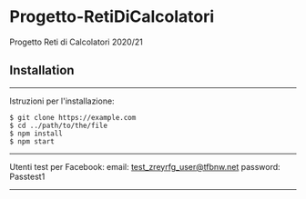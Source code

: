 # Progetto-RetiDiCalcolatori
Progetto Reti di Calcolatori 2020/21

## Installation
***
Istruzioni per l'installazione:
```
$ git clone https://example.com
$ cd ../path/to/the/file
$ npm install
$ npm start
```

-----------------

Utenti test per Facebook:
email: 	test_zreyrfg_user@tfbnw.net
password: Passtest1

-----------------
